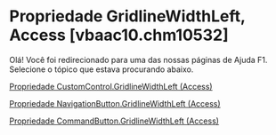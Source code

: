 
# Propriedade GridlineWidthLeft, Access [vbaac10.chm10532]

Olá! Você foi redirecionado para uma das nossas páginas de Ajuda F1. Selecione o tópico que estava procurando abaixo.

[Propriedade CustomControl.GridlineWidthLeft (Access)](http://msdn.microsoft.com/library/94a8129a-ff41-f252-6af6-33f9c6dd9eaf%28Office.15%29.aspx)

[Propriedade NavigationButton.GridlineWidthLeft (Access)](http://msdn.microsoft.com/library/09ffabd2-2e48-a0b8-c4ea-7ffdc96487e5%28Office.15%29.aspx)

[Propriedade CommandButton.GridlineWidthLeft (Access)](http://msdn.microsoft.com/library/8c70fe5c-cf65-49af-558a-d5f28dd79f4a%28Office.15%29.aspx)
